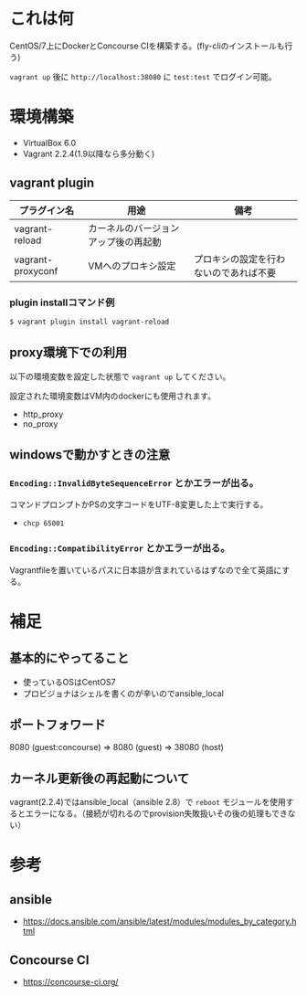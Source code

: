 # これは何

CentOS/7上にDockerとConcourse CIを構築する。(fly-cliのインストールも行う)

`vagrant up` 後に `http://localhost:38080` に `test:test` でログイン可能。

# 環境構築

* VirtualBox 6.0
* Vagrant 2.2.4(1.9以降なら多分動く)

## vagrant plugin

|プラグイン名|用途|備考|
|-|-|-|
|vagrant-reload|カーネルのバージョンアップ後の再起動||
|vagrant-proxyconf|VMへのプロキシ設定|プロキシの設定を行わないのであれば不要|

### plugin installコマンド例

```sh
$ vagrant plugin install vagrant-reload
```

## proxy環境下での利用

以下の環境変数を設定した状態で `vagrant up` してください。

設定された環境変数はVM内のdockerにも使用されます。

* http_proxy
* no_proxy

## windowsで動かすときの注意

### `Encoding::InvalidByteSequenceError` とかエラーが出る。

コマンドプロンプトかPSの文字コードをUTF-8変更した上で実行する。

* `chcp 65001`

### `Encoding::CompatibilityError` とかエラーが出る。

Vagrantfileを置いているパスに日本語が含まれているはずなので全て英語にする。


# 補足

## 基本的にやってること

* 使っているOSはCentOS7
* プロビジョナはシェルを書くのが辛いのでansible_local

## ポートフォワード

8080 (guest:concourse) => 8080 (guest) => 38080 (host) 

## カーネル更新後の再起動について

vagrant(2.2.4)ではansible_local（ansible 2.8）で `reboot` モジュールを使用するとエラーになる。（接続が切れるのでprovision失敗扱いその後の処理もできない）

# 参考
## ansible
* https://docs.ansible.com/ansible/latest/modules/modules_by_category.html
## Concourse CI
* https://concourse-ci.org/